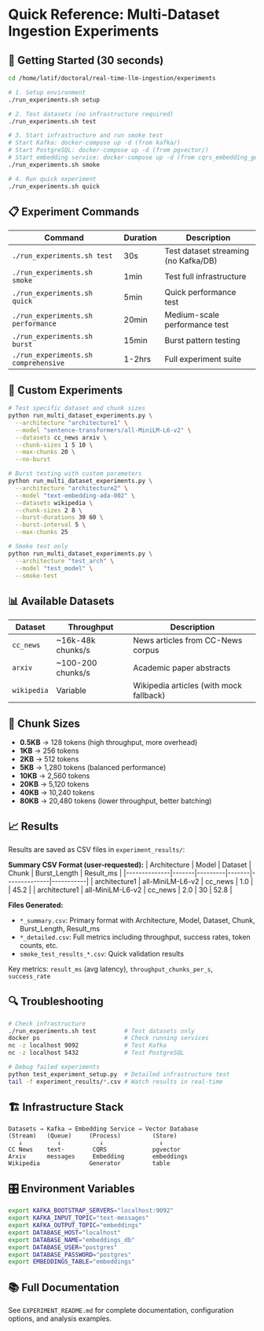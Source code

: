 # Quick Reference: Multi-Dataset Ingestion Experiments

## 🚀 Getting Started (30 seconds)

```bash
cd /home/latif/doctoral/real-time-llm-ingestion/experiments

# 1. Setup environment
./run_experiments.sh setup

# 2. Test datasets (no infrastructure required)
./run_experiments.sh test

# 3. Start infrastructure and run smoke test
# Start Kafka: docker-compose up -d (from kafka/)
# Start PostgreSQL: docker-compose up -d (from pgvector/) 
# Start embedding service: docker-compose up -d (from cqrs_embedding_gen_svc/)
./run_experiments.sh smoke

# 4. Run quick experiment
./run_experiments.sh quick
```

## 📋 Experiment Commands

| Command | Duration | Description |
|---------|----------|-------------|
| `./run_experiments.sh test` | 30s | Test dataset streaming (no Kafka/DB) |
| `./run_experiments.sh smoke` | 1min | Test full infrastructure |
| `./run_experiments.sh quick` | 5min | Quick performance test |
| `./run_experiments.sh performance` | 20min | Medium-scale performance test |
| `./run_experiments.sh burst` | 15min | Burst pattern testing |
| `./run_experiments.sh comprehensive` | 1-2hrs | Full experiment suite |

## 🎯 Custom Experiments

```bash
# Test specific dataset and chunk sizes  
python run_multi_dataset_experiments.py \
  --architecture "architecture1" \
  --model "sentence-transformers/all-MiniLM-L6-v2" \
  --datasets cc_news arxiv \
  --chunk-sizes 1 5 10 \
  --max-chunks 20 \
  --no-burst

# Burst testing with custom parameters  
python run_multi_dataset_experiments.py \
  --architecture "architecture2" \
  --model "text-embedding-ada-002" \
  --datasets wikipedia \
  --chunk-sizes 2 8 \
  --burst-durations 30 60 \
  --burst-interval 5 \
  --max-chunks 25

# Smoke test only
python run_multi_dataset_experiments.py \
  --architecture "test_arch" \
  --model "test_model" \
  --smoke-test
```

## 📊 Available Datasets

| Dataset | Throughput | Description |
|---------|------------|-------------|
| `cc_news` | ~16k-48k chunks/s | News articles from CC-News corpus |
| `arxiv` | ~100-200 chunks/s | Academic paper abstracts |  
| `wikipedia` | Variable | Wikipedia articles (with mock fallback) |

## 🔧 Chunk Sizes

- **0.5KB** → 128 tokens (high throughput, more overhead)
- **1KB** → 256 tokens  
- **2KB** → 512 tokens
- **5KB** → 1,280 tokens (balanced performance)
- **10KB** → 2,560 tokens
- **20KB** → 5,120 tokens
- **40KB** → 10,240 tokens  
- **80KB** → 20,480 tokens (lower throughput, better batching)

## 📈 Results

Results are saved as CSV files in `experiment_results/`:

**Summary CSV Format (user-requested):**
| Architecture | Model | Dataset | Chunk | Burst_Length | Result_ms |
|--------------|-------|---------|-------|--------------|-----------|
| architecture1 | all-MiniLM-L6-v2 | cc_news | 1.0 | | 45.2 |
| architecture1 | all-MiniLM-L6-v2 | cc_news | 2.0 | 30 | 52.8 |

**Files Generated:**
- `*_summary.csv`: Primary format with Architecture, Model, Dataset, Chunk, Burst_Length, Result_ms  
- `*_detailed.csv`: Full metrics including throughput, success rates, token counts, etc.
- `smoke_test_results_*.csv`: Quick validation results

Key metrics: `result_ms` (avg latency), `throughput_chunks_per_s`, `success_rate`

## 🔍 Troubleshooting

```bash
# Check infrastructure
./run_experiments.sh test        # Test datasets only
docker ps                        # Check running services
nc -z localhost 9092             # Test Kafka
nc -z localhost 5432             # Test PostgreSQL

# Debug failed experiments
python test_experiment_setup.py  # Detailed infrastructure test
tail -f experiment_results/*.csv # Watch results in real-time
```

## 🏗️ Infrastructure Stack

```
Datasets → Kafka → Embedding Service → Vector Database
(Stream)   (Queue)     (Process)         (Store)
   ↓          ↓           ↓                ↓
CC News    text-        CQRS             pgvector
Arxiv      messages     Embedding        embeddings
Wikipedia              Generator         table
```

## 🎛️ Environment Variables

```bash
export KAFKA_BOOTSTRAP_SERVERS="localhost:9092"
export KAFKA_INPUT_TOPIC="text-messages"  
export KAFKA_OUTPUT_TOPIC="embeddings"
export DATABASE_HOST="localhost"
export DATABASE_NAME="embeddings_db"
export DATABASE_USER="postgres" 
export DATABASE_PASSWORD="postgres"
export EMBEDDINGS_TABLE="embeddings"
```

## 📚 Full Documentation

See `EXPERIMENT_README.md` for complete documentation, configuration options, and analysis examples.